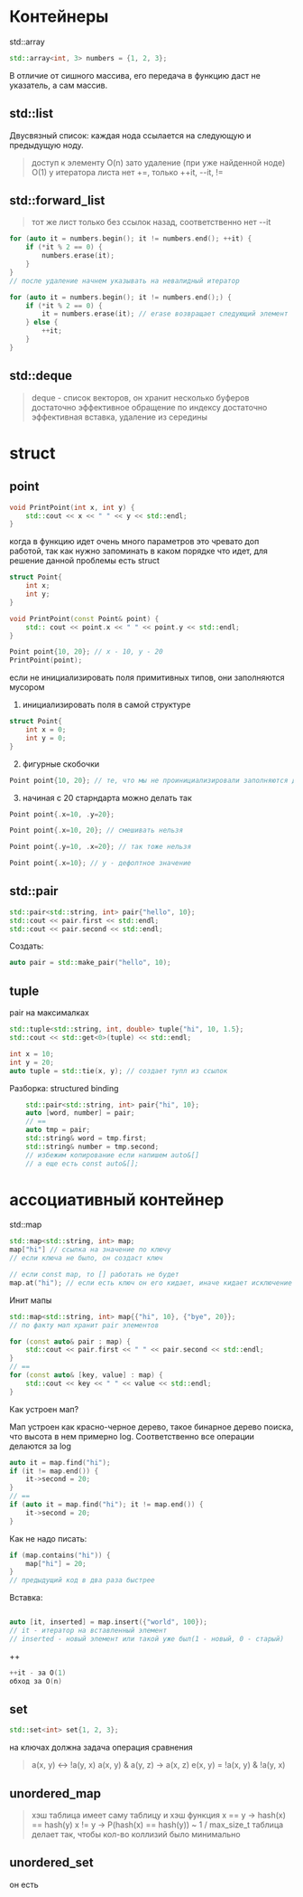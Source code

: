 # Контейнеры

std::array 
```cpp
std::array<int, 3> numbers = {1, 2, 3};
```

В отличие от сишного массива, его передача в функцию даст не указатель, а сам массив.


## std::list

Двусвязный список: каждая нода ссылается на следующую и предыдущую ноду.

> доступ к элементу O(n)
> зато удаление (при уже найденной ноде) O(1)
> у итератора листа нет +=, только ++it, --it, !=


## std::forward_list

> тот же лист только без ссылок назад, соответственно нет --it


```cpp
for (auto it = numbers.begin(); it != numbers.end(); ++it) {
	if (*it % 2 == 0) {
		numbers.erase(it);
	}
}
// после удаление начнем указывать на невалидный итератор

for (auto it = numbers.begin(); it != numbers.end();) {
	if (*it % 2 == 0) {
		it = numbers.erase(it); // erase возвращает следующий элемент
	} else {
		++it;	
	}
}
```


## std::deque

> deque - список векторов, он хранит несколько буферов
> достаточно эффективное обращение по индексу
> достаточно эффективная вставка, удаление из середины


# struct

## point

```cpp
void PrintPoint(int x, int y) {
	std::cout << x << " " << y << std::endl;
}
```

когда в функцию идет очень много параметров это чревато доп работой, так как нужно запоминать в каком порядке что идет, для решение данной проблемы есть struct
```cpp
struct Point{
	int x;
	int y;
}

void PrintPoint(const Point& point) {
	std:: cout << point.x << " " << point.y << std::endl;
}

Point point{10, 20}; // x - 10, y - 20
PrintPoint(point);
```

если не инициализировать поля примитивных типов, они заполняются мусором

1) инициализировать поля в самой структуре 
```cpp
struct Point{
	int x = 0;
	int y = 0;
}
```

2) фигурные скобочки
```cpp
Point point{10, 20}; // те, что мы не проинициализировали заполняются дефолтными значениями
```

3) начиная с 20 старндарта можно делать так
```cpp
Point point{.x=10, .y=20};

Point point{.x=10, 20}; // смешивать нельзя

Point point{.y=10, .x=20}; // так тоже нельзя

Point point{.x=10}; // y - дефолтное значение
```


## std::pair

```cpp
std::pair<std::string, int> pair{"hello", 10};
std::cout << pair.first << std::endl;
std::cout << pair.second << std::endl;
```

Создать:
```cpp
auto pair = std::make_pair("hello", 10);
```

## tuple

pair на максималках
```cpp
std::tuple<std::string, int, double> tuple{"hi", 10, 1.5};
std::cout << std::get<0>(tuple) << std::endl;
```

```cpp
int x = 10;
int y = 20;
auto tuple = std::tie(x, y); // создает тупл из ссылок
```


Разборка:
structured binding
```cpp
	std::pair<std::string, int> pair{"hi", 10};
	auto [word, number] = pair;
	// ==
	auto tmp = pair;
	std::string& word = tmp.first;
	std::string& number = tmp.second;
	// избежим копирование если напишем auto&[]
	// а еще есть const auto&[];
```


# ассоциативный контейнер

std::map
```cpp
std::map<std::string, int> map;
map["hi"] // ссылка на значение по ключу
// если ключа не было, он создаст ключ

// если const map, то [] работать не будет
map.at("hi"); // если есть ключ он его кидает, иначе кидает исключение
```


Инит мапы

```cpp
std::map<std::string, int> map{{"hi", 10}, {"bye", 20}};
// по факту мап хранит pair элементов

for (const auto& pair : map) {
	std::cout << pair.first << " " << pair.second << std::endl;
}
// ==
for (const auto& [key, value] : map) {
	std::cout << key << " " << value << std::endl;
}
```


Как устроен мап?

Мап устроен как красно-черное дерево, такое бинарное дерево поиска, что высота в нем примерно log. Соответственно все операции делаются за log

```cpp
auto it = map.find("hi");
if (it != map.end()) {
	it->second = 20;
}
// ==
if (auto it = map.find("hi"); it != map.end()) {
	it->second = 20;
}
```

Как не надо писать:
```cpp
if (map.contains("hi")) {
	map["hi"] = 20;
}
// предыдущий код в два раза быстрее
```

Вставка:
```cpp

auto [it, inserted] = map.insert({"world", 100});
// it - итератор на вставленный элемент
// inserted - новый элемент или такой уже был(1 - новый, 0 - старый)
```

++
```cpp
++it - за O(1)
обход за O(n)
```

## set

```cpp
std::set<int> set{1, 2, 3};
```

на ключах должна задача операция сравнения

> a(x, y) <-> !a(y, x)
> a(x, y) & a(y, z) -> a(x, z)
> e(x, y) = !a(x, y) & !a(y, x)


## unordered_map

> хэш таблица имеет саму таблицу и хэш функция
> x == y -> hash(x) == hash(y)
> x != y -> P(hash(x) == hash(y)) ~ 1 / max_size_t
> таблица делает так, чтобы кол-во коллизий было минимально

## unordered_set
он есть
